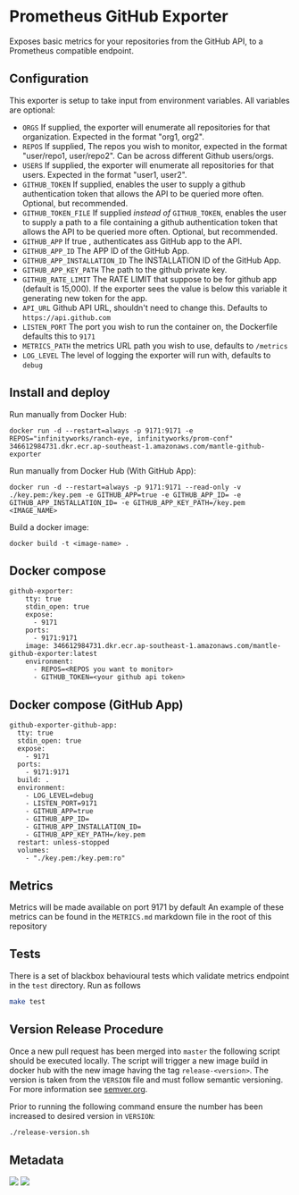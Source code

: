 # Prometheus GitHub Exporter

Exposes basic metrics for your repositories from the GitHub API, to a Prometheus compatible endpoint.

## Configuration

This exporter is setup to take input from environment variables. All variables are optional:

* `ORGS` If supplied, the exporter will enumerate all repositories for that organization. Expected in the format "org1, org2".
* `REPOS` If supplied, The repos you wish to monitor, expected in the format "user/repo1, user/repo2". Can be across different Github users/orgs.
* `USERS` If supplied, the exporter will enumerate all repositories for that users. Expected in
  the format "user1, user2".
* `GITHUB_TOKEN` If supplied, enables the user to supply a github authentication token that allows the API to be queried more often. Optional, but recommended.
* `GITHUB_TOKEN_FILE` If supplied _instead of_ `GITHUB_TOKEN`, enables the user to supply a path to a file containing a github authentication token that allows the API to be queried more often. Optional, but recommended.
* `GITHUB_APP` If true , authenticates ass GitHub app to the API.
* `GITHUB_APP_ID` The APP ID of the GitHub App.
* `GITHUB_APP_INSTALLATION_ID` The INSTALLATION ID of the GitHub App.
* `GITHUB_APP_KEY_PATH` The path to the github private key.
* `GITHUB_RATE_LIMIT` The RATE LIMIT that suppose to be for github app (default is 15,000). If the exporter sees the value is below this variable it generating new token for the app.
* `API_URL` Github API URL, shouldn't need to change this. Defaults to `https://api.github.com`
* `LISTEN_PORT` The port you wish to run the container on, the Dockerfile defaults this to `9171`
* `METRICS_PATH` the metrics URL path you wish to use, defaults to `/metrics`
* `LOG_LEVEL` The level of logging the exporter will run with, defaults to `debug`


## Install and deploy

Run manually from Docker Hub:
```
docker run -d --restart=always -p 9171:9171 -e REPOS="infinityworks/ranch-eye, infinityworks/prom-conf" 346612984731.dkr.ecr.ap-southeast-1.amazonaws.com/mantle-github-exporter
```

Run manually from Docker Hub (With GitHub App):
```
docker run -d --restart=always -p 9171:9171 --read-only -v ./key.pem:/key.pem -e GITHUB_APP=true -e GITHUB_APP_ID= -e GITHUB_APP_INSTALLATION_ID= -e GITHUB_APP_KEY_PATH=/key.pem <IMAGE_NAME>
```

Build a docker image:
```
docker build -t <image-name> .
```

## Docker compose

```
github-exporter:
    tty: true
    stdin_open: true
    expose:
      - 9171
    ports:
      - 9171:9171
    image: 346612984731.dkr.ecr.ap-southeast-1.amazonaws.com/mantle-github-exporter:latest
    environment:
      - REPOS=<REPOS you want to monitor>
      - GITHUB_TOKEN=<your github api token>
```

## Docker compose (GitHub App)

```
github-exporter-github-app:
  tty: true
  stdin_open: true
  expose:
    - 9171
  ports:
    - 9171:9171
  build: .
  environment:
    - LOG_LEVEL=debug
    - LISTEN_PORT=9171
    - GITHUB_APP=true
    - GITHUB_APP_ID=
    - GITHUB_APP_INSTALLATION_ID=
    - GITHUB_APP_KEY_PATH=/key.pem
  restart: unless-stopped
  volumes:
    - "./key.pem:/key.pem:ro"

```

## Metrics

Metrics will be made available on port 9171 by default
An example of these metrics can be found in the `METRICS.md` markdown file in the root of this repository

## Tests

There is a set of blackbox behavioural tests which validate metrics endpoint in the `test` directory.
Run as follows

```bash
make test
```

## Version Release Procedure
Once a new pull request has been merged into `master` the following script should be executed locally. The script will trigger a new image build in docker hub with the new image having the tag `release-<version>`. The version is taken from the `VERSION` file and must follow semantic versioning. For more information see [semver.org](https://semver.org/).

Prior to running the following command ensure the number has been increased to desired version in `VERSION`:

```bash
./release-version.sh
```

## Metadata
[![](https://images.microbadger.com/badges/image/infinityworks/github-exporter.svg)](http://microbadger.com/images/infinityworks/github-exporter "Get your own image badge on microbadger.com") [![](https://images.microbadger.com/badges/version/infinityworks/github-exporter.svg)](http://microbadger.com/images/infinityworks/github-exporter "Get your own version badge on microbadger.com")
